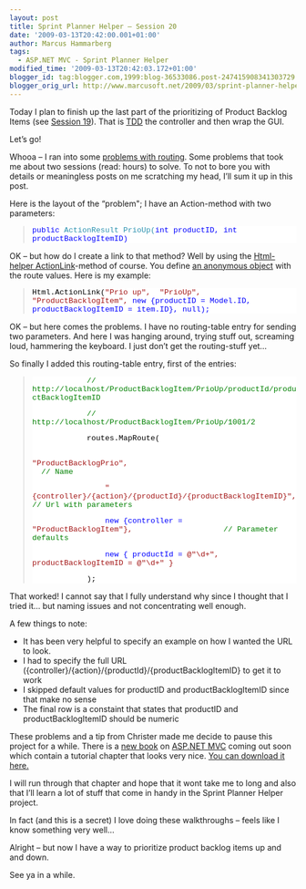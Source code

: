 ```yaml
---
layout: post
title: Sprint Planner Helper – Session 20
date: '2009-03-13T20:42:00.001+01:00'
author: Marcus Hammarberg
tags:
  - ASP.NET MVC - Sprint Planner Helper
modified_time: '2009-03-13T20:42:03.172+01:00'
blogger_id: tag:blogger.com,1999:blog-36533086.post-247415908341303729
blogger_orig_url: http://www.marcusoft.net/2009/03/sprint-planner-helper-session-20.html
---
```



Today I plan to finish up the last part of the prioritizing of Product
Backlog Items (see <a
href="http://www.marcusoft.net/2009/03/sprint-planner-helper-session-19.html"
target="_blank">Session 19</a>). That is
<a href="http://en.wikipedia.org/wiki/Test-driven_development"
target="_blank">TDD</a> the controller and then wrap the GUI.

Let’s go!

Whooa – I ran into some <a
href="http://www.marcusoft.net/2009/03/aspnet-mvc-parameters-dictionary.html"
target="_blank">problems with routing</a>. Some problems that took me
about two sessions (read: hours) to solve. To not to bore you with
details or meaningless posts on me scratching my head, I’ll sum it up in
this post.

Here is the layout of the “problem"; I have an Action-method with two
parameters:

> <div
> style="font-size: 10pt; background: white; color: black; font-family: courier new">
>
> <span style="color: blue">public <span
> style="color: #2b91af">ActionResult PrioUp(<span
> style="color: blue">int productID, <span
> style="color: blue">int productBacklogItemID)
>
> </div>

OK – but how do I create a link to that method? Well by using the <a
href="http://stephenwalther.com/blog/archive/2009/03/03/chapter-6-understanding-html-helpers.aspx"
target="_blank">Html-helper ActionLink</a>-method of course. You define
<a href="http://www.programmersheaven.com/2/CSharp3-3"
target="_blank">an anonymous object</a> with the route values. Here is
my example:

> <div
> style="font-size: 10pt; background: white; color: black; font-family: courier new">
>
> Html.ActionLink(<span style="color: #a31515">"Prio up",  <span
> style="color: #a31515">"PrioUp", <span
> style="color: #a31515">"ProductBacklogItem", <span
> style="color: blue">new {productID = Model.ID,
> productBacklogItemID = item.ID}, <span
> style="color: blue">null);
>
> </div>

OK – but here comes the problems. I have no routing-table entry for
sending two parameters. And here I was hanging around, trying stuff out,
screaming loud, hammering the keyboard. I just don’t get the
routing-stuff yet…

So finally I added this routing-table entry, first of the entries:

> <div
> style="font-size: 10pt; background: white; color: black; font-family: courier new">
>
>             <span style="color: green">//
> http://localhost/ProductBacklogItem/PrioUp/productId/productBacklogItemID
>
>             <span style="color: green">//
> http://localhost/ProductBacklogItem/PrioUp/1001/2
>
>             routes.MapRoute(
>
>                 <span
> style="color: #a31515">"ProductBacklogPrio",                                      
> <span style="color: green">// Name
>
>                 <span
> style="color: #a31515">"{controller}/{action}/{productId}/{productBacklogItemID}",
> <span style="color: green">// Url with parameters
>
>                 <span style="color: blue">new {controller =
> <span
> style="color: #a31515">"ProductBacklogItem"},                   
> <span style="color: green">// Parameter defaults
>
>                 <span style="color: blue">new { productId =
> <span style="color: #a31515">@"\d+", productBacklogItemID =
> <span style="color: #a31515">@"\d+" }
>
>             );
>
> </div>

That worked! I cannot say that I fully understand why since I thought
that I tried it… but naming issues and not concentrating well enough.

A few things to note:

-   It has been very helpful to specify an example on how I wanted the
    URL to look.
-   I had to specify the full URL
    ({controller}/{action}/{productId}/{productBacklogItemID} to get it
    to work
-   I skipped default values for productID and productBacklogItemID
    since that make no sense
-   The final row is a constaint that states that productID and
    productBacklogItemID should be numeric

These problems and a tip from Christer made me decide to pause this
project for a while. There is a <a
href="http://www.amazon.com/gp/product/0470384611?ie=UTF8&amp;tag=scoblo04-20&amp;linkCode=xm2&amp;camp=1789&amp;creativeASIN=0470384611"
target="_blank">new book</a> on
<a href="http://www.asp.net/mvc/" target="_blank">ASP.NET MVC</a> coming
out soon which contain a tutorial chapter that looks very nice. <a
href="http://aspnetmvcbook.s3.amazonaws.com/aspnetmvc-nerdinner_v1.pdf"
target="_blank">You can download it here.</a>

I will run through that chapter and hope that it wont take me to long
and also that I’ll learn a lot of stuff that come in handy in the Sprint
Planner Helper project.

In fact (and this is a secret) I love doing these walkthroughs – feels
like I know something very well…

Alright – but now I have a way to prioritize product backlog items up
and and down.

See ya in a while.
